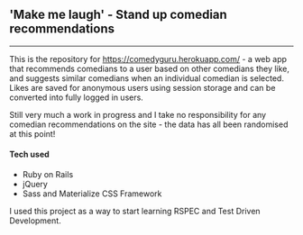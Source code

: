 ## 'Make me laugh' - Stand up comedian recommendations
******

This is the repository for https://comedyguru.herokuapp.com/ - a web app that recommends comedians to a user based on other comedians they like, and suggests similar comedians when an individual comedian is selected. Likes are saved for anonymous users using session storage and can be converted into fully logged in users. 

Still very much a work in progress and I take no responsibility for any comedian recommendations on the site - the data has all been randomised at this point!

#### Tech used

* Ruby on Rails
* jQuery
* Sass and Materialize CSS Framework

I used this project as a way to start learning RSPEC and Test Driven Development.





